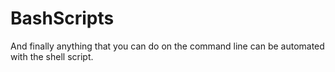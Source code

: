 # BashScripts


And finally anything that you can do on the command line can be automated with the shell script.
